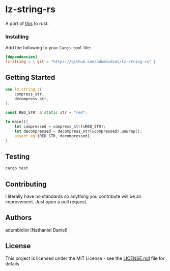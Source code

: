 # lz-string-rs

A port of [this](https://github.com/pieroxy/lz-string) to rust.

### Installing

Add the following to your `Cargo.toml` file:

```toml
[dependencies]
lz-string = { git = "https://github.com/adumbidiot/lz-string-rs" }
```

## Getting Started

```rust
use lz_string::{
    compress_str,
    decompress_str,
};

const RED_STR: &'static str = "red";

fn main(){
    let compressed = compress_str(&RED_STR);
    let decompressed = decompress_str(&compressed).unwrap();
    assert_eq!(RED_STR, decompressed);
}
```


## Testing
```bash
cargo test
```

## Contributing
I literally have no standards so anything you contribute will be an improvement. Just open a pull request.

## Authors
adumbidiot (Nathaniel Daniel)

## License
This project is licensed under the MIT License - see the [LICENSE.md](LICENSE.md) file for details